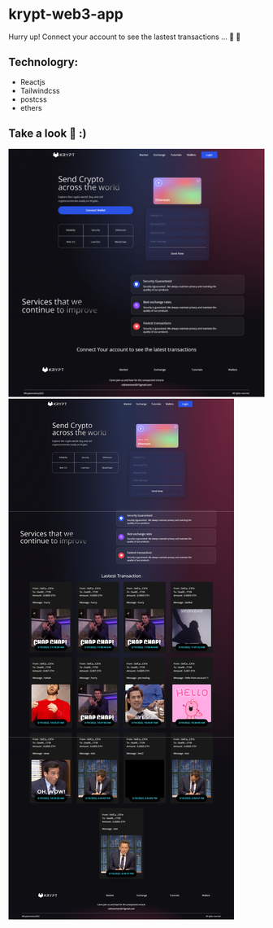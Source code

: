 # krypt-web3-app
Hurry up! Connect your account to see the lastest transactions  ... 🦊 🦊

## Technologry: 
+ Reactjs
+ Tailwindcss
+ postcss
+ ethers


## Take a look 🦊 :)
![alt_text](images/notConnect.png)
![alt_text](images/connect.png)
